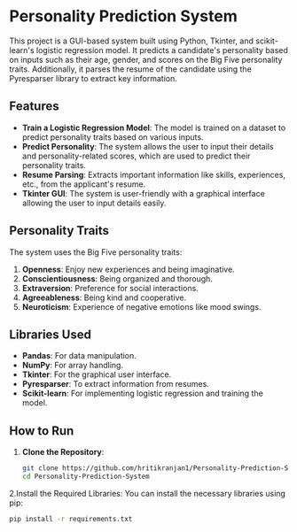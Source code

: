 # Personality Prediction System

This project is a GUI-based system built using Python, Tkinter, and scikit-learn's logistic regression model. It predicts a candidate's personality based on inputs such as their age, gender, and scores on the Big Five personality traits. Additionally, it parses the resume of the candidate using the Pyresparser library to extract key information.

## Features

- **Train a Logistic Regression Model**: The model is trained on a dataset to predict personality traits based on various inputs.
- **Predict Personality**: The system allows the user to input their details and personality-related scores, which are used to predict their personality traits.
- **Resume Parsing**: Extracts important information like skills, experiences, etc., from the applicant's resume.
- **Tkinter GUI**: The system is user-friendly with a graphical interface allowing the user to input details easily.

## Personality Traits

The system uses the Big Five personality traits:
1. **Openness**: Enjoy new experiences and being imaginative.
2. **Conscientiousness**: Being organized and thorough.
3. **Extraversion**: Preference for social interactions.
4. **Agreeableness**: Being kind and cooperative.
5. **Neuroticism**: Experience of negative emotions like mood swings.

## Libraries Used

- **Pandas**: For data manipulation.
- **NumPy**: For array handling.
- **Tkinter**: For the graphical user interface.
- **Pyresparser**: To extract information from resumes.
- **Scikit-learn**: For implementing logistic regression and training the model.

## How to Run

1. **Clone the Repository**:
   ```bash
   git clone https://github.com/hritikranjan1/Personality-Prediction-System.git
   cd Personality-Prediction-System
2.Install the Required Libraries: You can install the necessary libraries using pip:
 ```bash
pip install -r requirements.txt
 
